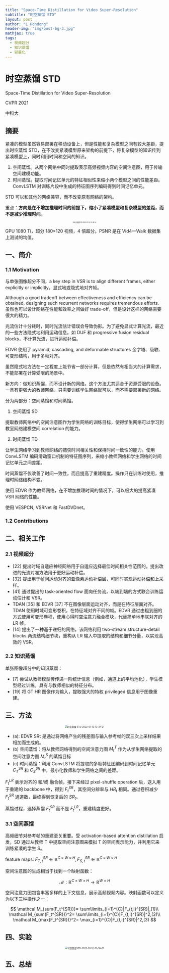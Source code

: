 ```yaml
---
title: "Space-Time Distillation for Video Super-Resolution"
subtitle: "时空蒸馏 STD"
layout: post
author: "L Hondong"
header-img: "img/post-bg-3.jpg"
mathjax: true
tags:
  - 视频超分
  - 知识蒸馏
  - 轻量化
---
```


# 时空蒸馏 STD

Space-Time Distillation for Video Super-Resolution

CVPR 2021

中科大

## 摘要

紧凑的模型虽然容易部署在移动设备上，但是性能和复杂模型之间有较大差距，提出时空蒸馏 STD，在不改变紧凑模型原来架构的前提下，将复杂模型的知识传到紧凑模型上，同时利用时间和空间的知识。

1. 空间蒸馏。从两个网络中同时提取表示高频视频内容的空间注意图，用于传输空间建模功能。
2. 时间蒸馏。提取时间记忆单元的特征相似性来缩小两个模型之间的性能差距。ConvLSTM 对训练片段中生成的特征图序列编码得到时间记忆单元。

STD 可以和其他的网络兼容，而不改变原有网络的架构。

重点：**方向是在不增加推理时间的前提下，缩小了紧凑模型和复杂模型的差距，而不是减少推理时间**。

<div align=center><img src="/images/时空蒸馏STD-2022-01-12-12-36-52.png" alt="时空蒸馏STD-2022-01-12-12-36-52" style="zoom:30%;" /></div>

GPU 1080 Ti，超分 180×120 视频，4 倍超分。PSNR 是在 Vid4—Walk 数据集上测试的均值。

## 一、简介

### 1.1 Motivation

与单张图像超分不同，a key step in VSR is to align different frames, either explicitly or implicitly，显式地或隐式地对齐帧。

Although a good tradeoff between effectiveness and efficiency can be obtained, designing such recurrent networks requires tremendous efforts. 虽然也可以设计网络在性能和效率之间做好 trade-off，但是设计这样的网络需要很大的精力。

光流估计十分耗时，同时光流估计错误会导致伪影。为了避免显式计算光流，最近的一些方法隐式地利用运动信息。如 DUF 和 progressive fusion residual blocks，不计算光流，进行运动补偿。

EDVR 使用了 pyramid, cascading, and deformable structures 金字塔、级联、可变形结构，用于多帧对齐。

虽然隐式地方法在一定程度上能节省一部分计算，但是依然有相当大的计算需求，不能部署在计算受限的场景中。

新方向：做知识蒸馏，而不设计新的网络。这个方法尤其适合于资源受限的设备。一旦有更强大的教师网络，只需要训练学生网络就可以，而不需要部署新的网络。

分为两部分：空间蒸馏和时间蒸馏。

1. 空间蒸馏 SD

提取教师网络中的空间注意图作为学生网络的训练目标，使得学生网络可以学习到教室网络建模空间 correlation 的能力。

2. 时间蒸馏 TD

让学生网络学习到教师网络的捕获时间相关性和保持时间一致性的能力。使用 ConvLSTM 编码滑动窗口机制的特征图序列，来缩小教师网络和学生网络的时间记忆单元之间差距。

时间蒸馏不仅改善了时间一致性，而且提高了重建精度。操作只在训练时使用，推理时网络结构不变。

使用 EDVR 作为教师网络，在不增加推理时间的情况下，可以极大的提高紧凑 VSR 网络的性能。

使用 VESPCN, VSRNet 和 FastDVDnet。

### 1.2 Contributions

## 二、相关工作

### 2.1 视频超分

- [22] 提出时域自适应神经网络用于自适应选择最佳时间相关性范围的，提出改进的光流对准方法用于更好运动补偿。
- [32] 提出用于帧间运动对齐的亚像素运动补偿层，可同时实现运动补偿和上采样。
- [41] 通过提出的 task-oriented flow 面向任务流，以端到端的方式联合训练运动估计和 VSR。
- TDAN [35] 和 EDVR [37] 不在图像层面运动对齐，而是在特征层面对齐。TDAN 使用时域可变形卷积，在特征域对齐不同的帧。EDVR 通过由粗到细的方式使用可变形卷积，使用心得时空注意力融合模块，代替简单地串联对齐的 LR 帧。
- [14] 提出了一种基于递归的网络，该网络利用 two-stream structure-detail blocks 两流结构细节块，重构从 LR 输入中提取的结构和细节分量，以实现高效的 VSR。

### 2.2 知识蒸馏

单张图像超分中的知识蒸馏：

- [7] 尝试从教师模型传传递一阶统计信息（例如，通道上的平均池化），学生模型经过训练，具有与教师相似的特征分布。
- [19] 将 GT HR 图像作为输入，提取强大的特权 privileged 信息用于图像重建。

## 三、方法

<div align=center><img src="/images/时空蒸馏STD-2022-01-12-12-37-21.png" alt="时空蒸馏 STD-2022-01-12-12-37-21" style="zoom:50%;" /></div>

- (a): EDVR SRt 是通过将网络产生的残差图与输入参考帧的双三次上采样结果相加而生成的。
- (b) 空间蒸馏：将从教师网络得到的空间注意力图 $M_t^T$ 作为从学生网络提取的空间注意力图 $M_t^S$ 的蒸馏目标
- (c) 时间蒸馏：利用 ConvLSTM 将提取的多帧特征图编码到时间记忆单元 $C_T^{SR}$ 和 $C_S^{SR}$ 中，最小化教师和学生网络之间的差距。

$F_t^{LR}$ 表示对齐的 和/或 融合帧，接下来经过 pixel-shuffle operation 后，送入用于重建的 backbone 中，得到 $F_t^{SR}$，其空间分辨率与 $HR_t$ 相同。通过卷积减少 $F_t^{SR}$ 通道数，最终得到恢复后的 $SR_t$。

蒸馏过程，选择蒸馏 $F_t^{SR}$ 而不是 $F_t^{LR}$，重建精度更好。

### 3.1 空间蒸馏

高频细节对参考帧的重建至关重要。受 activation-based attention distillation 启发，SD 通过从教师 T 中提取空间注意图来模拟 T 的空间表示能力，并利用它来训练紧凑的学生 S。

feature maps: $F_{T,t}^{SR}\in \mathbb R^{C \times W \times H}, F_{S,t}^{SR}\in \mathbb R^{C \times W \times H}$

空间注意图的生成相当于找到一个映射函数：

$$
\mathcal M: \mathbb R^{C \times W \times H}\rightarrow \mathbb R^{W \times H}
$$

空间注意力图包含丰富多样的上下文信息，展示高频视频内容。映射函数可以定义为以下三种操作之一：

$$
\mathcal M_{sum(F_t^{SR})}= \sum\limits_{i=1}^{C}|F_{t,i}^{SR}|,(1)\\
\mathcal M_{sum(F_t^{SR})}^2= \sum\limits_{i=1}^{C}|F_{t,i}^{SR}|^2,(2)\\
\mathcal M_{max(F_t^{SR})}^2= \max_{i=1}^{C}|F_{t,i}^{SR}|^2,(3)
$$

## 四、实验

<div align=center><img src="/images/时空蒸馏STD-2022-01-12-12-39-01.png" alt="时空蒸馏STD-2022-01-12-12-39-01" style="zoom:50%;" /></div>

## 五、总结

